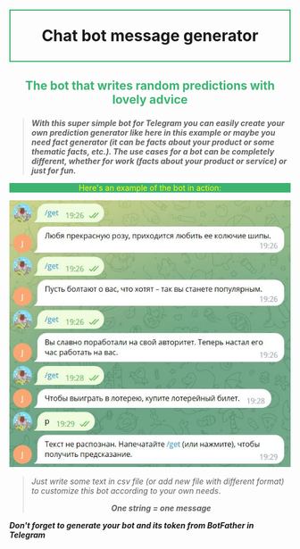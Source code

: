 <h1 style="border:2px solid MediumSeaGreen;">
<p align="center">
Chat bot message generator
</p>
</h1>

<h2>
<p style="color:MediumSeaGreen;" align="center">
The bot that writes random predictions with lovely advice
</p>
</h2>

> ***With this super simple bot for Telegram you can easily create 
> your own prediction generator like here in this example or maybe
> you need fact generator (it can be facts about your product or some 
> thematic facts, etc.). The use cases for a bot can be completely 
> different, whether for work (facts about your product or service) 
> or just for fun.***

<p style="background-color:MediumSeaGreen; color:Yellow;" align="center">
Here's an example of the bot in action:
</p>


![image](BotInAction.JPG)

> *Just write some text in csv file (or add new file with different format) 
> to customize this bot according 
> to your own needs*.
>
> <p align="center">
> <b><i>One string = one message</i></b>
> </p>

***Don't forget to generate your bot and its token from BotFather
in Telegram***
